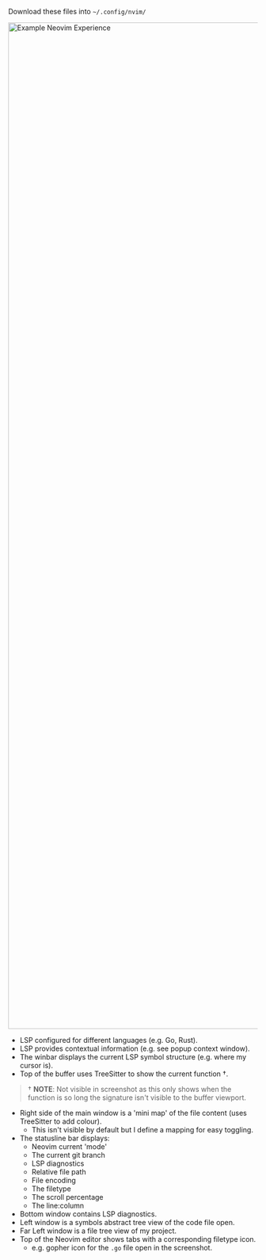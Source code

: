 Download these files into `~/.config/nvim/`

<img width="2032" alt="Example Neovim Experience" src="https://user-images.githubusercontent.com/180050/207120938-e78f6ca4-75dd-4097-a7f8-f702e60cd630.png">

- LSP configured for different languages (e.g. Go, Rust).
- LSP provides contextual information (e.g. see popup context window).
- The winbar displays the current LSP symbol structure (e.g. where my cursor is).
- Top of the buffer uses TreeSitter to show the current function †.

> † **NOTE**: Not visible in screenshot as this only shows when the function is so long the signature isn't visible to the buffer viewport.

- Right side of the main window is a 'mini map' of the file content (uses TreeSitter to add colour).
  - This isn't visible by default but I define a mapping for easy toggling.
- The statusline bar displays:
  - Neovim current 'mode'
  - The current git branch
  - LSP diagnostics
  - Relative file path
  - File encoding
  - The filetype
  - The scroll percentage
  - The line:column
- Bottom window contains LSP diagnostics.
- Left window is a symbols abstract tree view of the code file open.
- Far Left window is a file tree view of my project.
- Top of the Neovim editor shows tabs with a corresponding filetype icon.
  - e.g. gopher icon for the `.go` file open in the screenshot.
